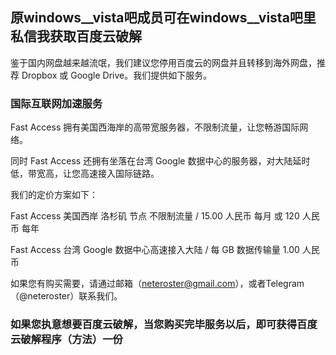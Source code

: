 ## 原windows__vista吧成员可在windows__vista吧里私信我获取百度云破解

鉴于国内网盘越来越流氓，我们建议您停用百度云的网盘并且转移到海外网盘，推荐 Dropbox 或 Google Drive。我们提供如下服务。

### 国际互联网加速服务

Fast Access 拥有美国西海岸的高带宽服务器，不限制流量，让您畅游国际网络。

同时 Fast Access 还拥有坐落在台湾 Google 数据中心的服务器，对大陆延时低，带宽高，让您高速接入国际链路。

我们的定价方案如下：

Fast Access 美国西岸 洛杉矶 节点 不限制流量 / 15.00 人民币 每月 或 120 人民币 每年

Fast Access 台湾 Google 数据中心高速接入大陆 / 每 GB 数据传输量 1.00 人民币

如果您有购买需要，请通过邮箱（neteroster@gmail.com），或者Telegram（@neteroster）联系我们。

### 如果您执意想要百度云破解，当您购买完毕服务以后，即可获得百度云破解程序（方法）一份
